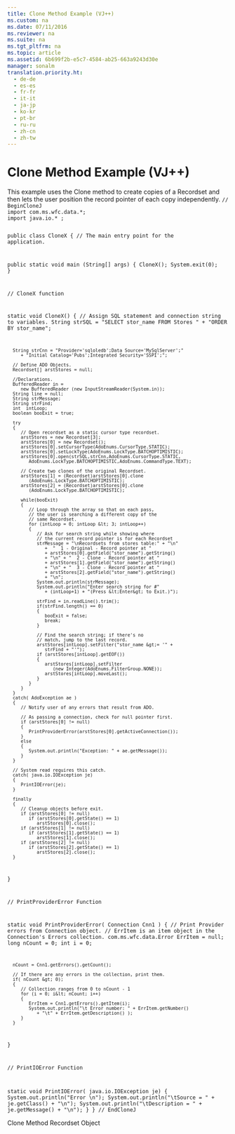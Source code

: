 ```yaml
---
title: Clone Method Example (VJ++)
ms.custom: na
ms.date: 07/11/2016
ms.reviewer: na
ms.suite: na
ms.tgt_pltfrm: na
ms.topic: article
ms.assetid: 6b699f2b-e5c7-4584-ab25-663a9243d30e
manager: sonalm
translation.priority.ht: 
  - de-de
  - es-es
  - fr-fr
  - it-it
  - ja-jp
  - ko-kr
  - pt-br
  - ru-ru
  - zh-cn
  - zh-tw
---
```

# Clone Method Example (VJ++)
<?xml version="1.0" encoding="utf-8"?>
<developerReferenceWithoutSyntaxDocument xmlns="http://ddue.schemas.microsoft.com/authoring/2003/5" xmlns:xlink="http://www.w3.org/1999/xlink" xmlns:xsi="http://www.w3.org/2001/XMLSchema-instance" xsi:schemaLocation="http://ddue.schemas.microsoft.com/authoring/2003/5 http://dduestorage.blob.core.windows.net/ddueschema/developer.xsd">
  <introduction>
    <para>This example uses the <legacyLink xlink:href="ad49265f-1c05-4271-9bbf-7c00010ac18c">Clone</legacyLink> method to create copies of a <legacyLink xlink:href="ede1415f-c3df-4cc5-a05b-2576b2b84b60">Recordset</legacyLink> and then lets the user position the record pointer of each copy independently.</para>
    <code>// BeginCloneJ
import com.ms.wfc.data.*;
import java.io.* ;

public class CloneX
{
   // The main entry point for the application.

   public static void main (String[] args)
   {
      CloneX();
      System.exit(0);
   }

   // CloneX function

   static void CloneX()
   {
      // Assign SQL statement and connection string to variables.
      String strSQL = "SELECT stor_name FROM Stores "
         + "ORDER BY stor_name";

      String strCnn = "Provider='sqloledb';Data Source='MySqlServer';"
         + "Initial Catalog='Pubs';Integrated Security='SSPI';";

      // Define ADO Objects.
      Recordset[] arstStores = null;

      //Declarations.
      BufferedReader in =
         new BufferedReader (new InputStreamReader(System.in));
      String line = null;
      String strMessage;
      String strFind;
      int  intLoop;
      boolean booExit = true;

      try
      {
         // Open recordset as a static cursor type recordset.
         arstStores = new Recordset[3];
         arstStores[0] = new Recordset();
         arstStores[0].setCursorType(AdoEnums.CursorType.STATIC);
         arstStores[0].setLockType(AdoEnums.LockType.BATCHOPTIMISTIC);
         arstStores[0].open(strSQL,strCnn,AdoEnums.CursorType.STATIC,
            AdoEnums.LockType.BATCHOPTIMISTIC,AdoEnums.CommandType.TEXT);

         // Create two clones of the original Recordset.
         arstStores[1] = (Recordset)arstStores[0].clone
            (AdoEnums.LockType.BATCHOPTIMISTIC);
         arstStores[2] = (Recordset)arstStores[0].clone
            (AdoEnums.LockType.BATCHOPTIMISTIC);

         while(booExit)
         {
            // Loop through the array so that on each pass,
            // the user is searching a different copy of the
            // same Recordset.
            for (intLoop = 0; intLoop &lt; 3; intLoop++)
            {
               // Ask for search string while showing where
               // the current record pointer is for each Recordset
               strMessage = "\nRecordsets from stores table:" + "\n"
                  +  "  1 - Original - Record pointer at "
                  + arstStores[0].getField("stor_name").getString()
                  + "\n" + "  2 - Clone - Record pointer at "
                  + arstStores[1].getField("stor_name").getString()
                  + "\n" + "  3 - Clone - Record pointer at "
                  + arstStores[2].getField("stor_name").getString()
                  + "\n";
               System.out.println(strMessage);
               System.out.println("Enter search string for #"
                  + (intLoop+1) + "(Press &lt;Enter&gt; to Exit.)");

               strFind = in.readLine().trim();
               if(strFind.length() == 0)
               {
                  booExit = false;
                  break;
               }

               // Find the search string; if there's no
               // match, jump to the last record.
               arstStores[intLoop].setFilter("stor_name &gt;= '" +
                  strFind + "'");
               if (arstStores[intLoop].getEOF())
               {
                  arstStores[intLoop].setFilter
                     (new Integer(AdoEnums.FilterGroup.NONE));
                  arstStores[intLoop].moveLast();
               }
            }
         }
      }
      catch( AdoException ae )
      {
         // Notify user of any errors that result from ADO.

         // As passing a connection, check for null pointer first.
         if (arstStores[0] != null)
         {
            PrintProviderError(arstStores[0].getActiveConnection());
         }
         else
         {
            System.out.println("Exception: " + ae.getMessage());
         }
      }

      // System read requires this catch.
      catch( java.io.IOException je)
      {
         PrintIOError(je);
      }
      
      finally
      {
         // Cleanup objects before exit.   
         if (arstStores[0] != null)
            if (arstStores[0].getState() == 1)
               arstStores[0].close();  
         if (arstStores[1] != null)
            if (arstStores[1].getState() == 1)
               arstStores[1].close();  
         if (arstStores[2] != null)
            if (arstStores[2].getState() == 1)
               arstStores[2].close();
      }
   }

   // PrintProviderError Function

   static void PrintProviderError( Connection Cnn1 )
   {
      // Print Provider errors from Connection object.
      // ErrItem is an item object in the Connection's Errors collection.
      com.ms.wfc.data.Error  ErrItem = null;
      long nCount = 0;
      int  i      = 0;

      nCount = Cnn1.getErrors().getCount();

      // If there are any errors in the collection, print them.
      if( nCount &gt; 0);
      {
         // Collection ranges from 0 to nCount - 1
         for (i = 0; i&lt; nCount; i++)
         {
            ErrItem = Cnn1.getErrors().getItem(i);
            System.out.println("\t Error number: " + ErrItem.getNumber()
               + "\t" + ErrItem.getDescription() );
         }
      }

   }

   // PrintIOError Function

   static void PrintIOError( java.io.IOException je)
   {
      System.out.println("Error \n");
      System.out.println("\tSource = " + je.getClass() + "\n");
      System.out.println("\tDescription = " + je.getMessage() + "\n");
   }
}
// EndCloneJ</code>
  </introduction>
  <relatedTopics>
<link xlink:href="ad49265f-1c05-4271-9bbf-7c00010ac18c">Clone Method</link>
<link xlink:href="ede1415f-c3df-4cc5-a05b-2576b2b84b60">Recordset Object</link>
</relatedTopics>
</developerReferenceWithoutSyntaxDocument>